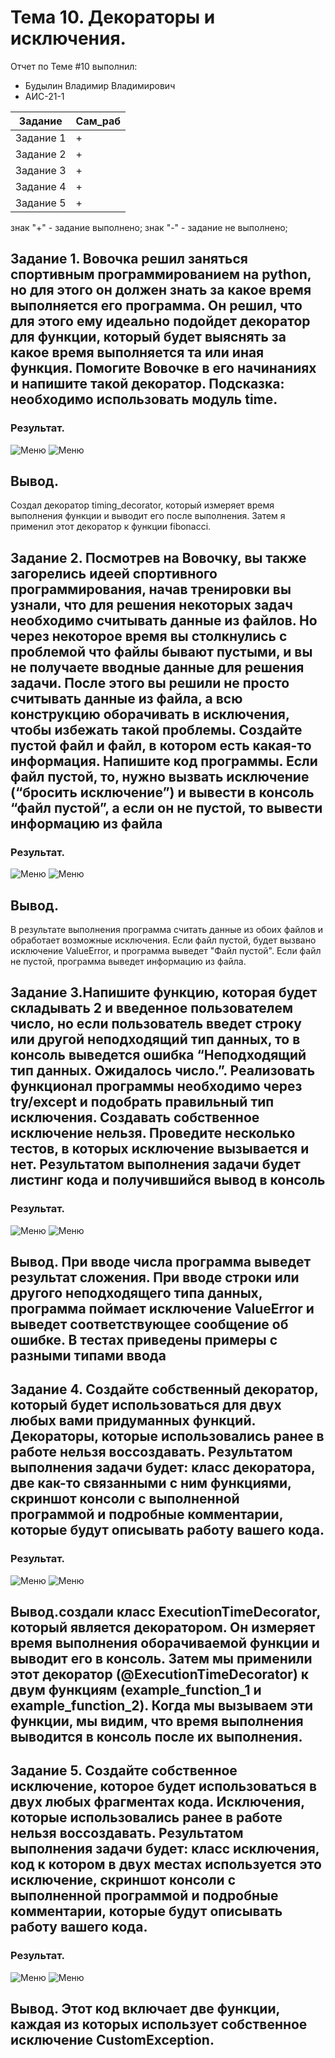 # Тема 10. Декораторы и исключения.
Отчет по Теме #10 выполнил:
- Будылин Владимир Владимирович
- АИС-21-1

| Задание | Сам_раб | 
| ------ | ------ | 
| Задание 1 | + |
| Задание 2 | + |
| Задание 3 | + |
| Задание 4 | + |
| Задание 5 | + |

знак "+" - задание выполнено; знак "-" - задание не выполнено;

## Задание 1. Вовочка решил заняться спортивным программированием на python, но для этого он должен знать за какое время выполняется его программа. Он решил, что для этого ему идеально подойдет декоратор для функции, который будет выяснять за какое время выполняется та или иная функция. Помогите Вовочке в его начинаниях и напишите такой декоратор. Подсказка: необходимо использовать модуль time.

### Результат.
![Меню](https://github.com/vladimir-12343/Software_Engineering_0/blob/Тема_10/pic/2023-11-20_13-57-53.png)
![Меню](https://github.com/vladimir-12343/Software_Engineering_0/blob/Тема_10/pic/2023-11-20_13-58-17.png)

## Вывод. 
Создал декоратор timing_decorator, который измеряет время выполнения функции и выводит его после выполнения. Затем я применил этот декоратор к функции fibonacci.


## Задание 2. Посмотрев на Вовочку, вы также загорелись идеей спортивного программирования, начав тренировки вы узнали, что для решения некоторых задач необходимо считывать данные из файлов. Но через некоторое время вы столкнулись с проблемой что файлы бывают пустыми, и вы не получаете вводные данные для решения задачи. После этого вы решили не просто считывать данные из файла, а всю конструкцию оборачивать в исключения, чтобы избежать такой проблемы. Создайте пустой файл и файл, в котором есть какая-то информация. Напишите код программы. Если файл пустой, то, нужно вызвать исключение (“бросить исключение”) и вывести в консоль “файл пустой”, а если он не пустой, то вывести информацию из файла

### Результат.
![Меню](https://github.com/vladimir-12343/Software_Engineering_0/blob/Тема_10/pic/2023-11-20_13-57-53.png)
![Меню](https://github.com/vladimir-12343/Software_Engineering_0/blob/Тема_10/pic/2023-11-20_13-58-17.png)

## Вывод. 
В результате выполнения программа считать данные из обоих файлов и обработает возможные исключения. Если файл пустой, будет вызвано исключение ValueError, и программа выведет "Файл пустой". Если файл не пустой, программа выведет информацию из файла.


## Задание 3.Напишите функцию, которая будет складывать 2 и введенное пользователем число, но если пользователь введет строку или другой неподходящий тип данных, то в консоль выведется ошибка “Неподходящий тип данных. Ожидалось число.”. Реализовать функционал программы необходимо через try/except и подобрать правильный тип исключения. Создавать собственное исключение нельзя. Проведите несколько тестов, в которых исключение вызывается и нет. Результатом выполнения задачи будет листинг кода и получившийся вывод в консоль 

### Результат.
![Меню](https://github.com/vladimir-12343/Software_Engineering_0/blob/Тема_10/pic/2023-11-20_13-57-53.png)
![Меню](https://github.com/vladimir-12343/Software_Engineering_0/blob/Тема_10/pic/2023-11-20_13-58-17.png)

## Вывод. При вводе числа программа выведет результат сложения. При вводе строки или другого неподходящего типа данных, программа поймает исключение ValueError и выведет соответствующее сообщение об ошибке. В тестах приведены примеры с разными типами ввода


## Задание 4. Создайте собственный декоратор, который будет использоваться для двух любых вами придуманных функций. Декораторы, которые использовались ранее в работе нельзя воссоздавать. Результатом выполнения задачи будет: класс декоратора, две как-то связанными с ним функциями, скриншот консоли с выполненной программой и подробные комментарии, которые будут описывать работу вашего кода.

### Результат.
![Меню](https://github.com/vladimir-12343/Software_Engineering_0/blob/Тема_10/pic/2023-11-20_13-57-53.png)
![Меню](https://github.com/vladimir-12343/Software_Engineering_0/blob/Тема_10/pic/2023-11-20_13-58-17.png)

## Вывод.создали класс ExecutionTimeDecorator, который является декоратором. Он измеряет время выполнения оборачиваемой функции и выводит его в консоль. Затем мы применили этот декоратор (@ExecutionTimeDecorator) к двум функциям (example_function_1 и example_function_2). Когда мы вызываем эти функции, мы видим, что время выполнения выводится в консоль после их выполнения.



## Задание 5. Создайте собственное исключение, которое будет использоваться в двух любых фрагментах кода. Исключения, которые использовались ранее в работе нельзя воссоздавать. Результатом выполнения задачи будет: класс исключения, код к котором в двух местах используется это исключение, скриншот консоли с выполненной программой и подробные комментарии, которые будут описывать работу вашего кода.

### Результат.
![Меню](https://github.com/vladimir-12343/Software_Engineering_0/blob/Тема_10/pic/2023-11-20_13-57-53.png)
![Меню](https://github.com/vladimir-12343/Software_Engineering_0/blob/Тема_10/pic/2023-11-20_13-58-17.png)

## Вывод. Этот код включает две функции, каждая из которых использует собственное исключение CustomException.


